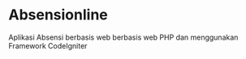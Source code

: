 # Absensionline
Aplikasi Absensi berbasis web berbasis web PHP dan menggunakan Framework CodeIgniter
